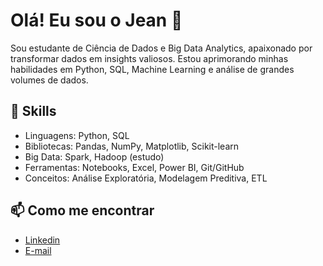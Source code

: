 # Olá! Eu sou o Jean 👋

Sou estudante de Ciência de Dados e Big Data Analytics, apaixonado por transformar dados em insights valiosos. Estou aprimorando minhas habilidades em Python, SQL, Machine Learning e análise de grandes volumes de dados.

## 🚀 Skills
- Linguagens: Python, SQL
- Bibliotecas: Pandas, NumPy, Matplotlib, Scikit-learn
- Big Data: Spark, Hadoop (estudo)
- Ferramentas: Notebooks, Excel, Power BI, Git/GitHub
- Conceitos: Análise Exploratória, Modelagem Preditiva, ETL


## 📫 Como me encontrar
- [Linkedin](https://www.linkedin.com/in/jean-rodrigues-56b0981a3/)
- [E-mail](jeanrodrigues6878@gmail.com)
